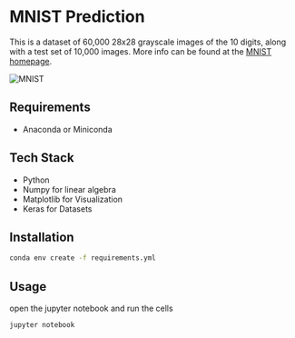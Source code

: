 # MNIST Prediction

This is a dataset of 60,000 28x28 grayscale images of the 10 digits, along with a test set of 10,000 images. More info can be found at the [MNIST homepage](http://yann.lecun.com/exdb/mnist/).

![MNIST](https://upload.wikimedia.org/wikipedia/commons/2/27/MnistExamples.png)

## Requirements

- Anaconda or Miniconda

## Tech Stack

- Python
- Numpy for linear algebra
- Matplotlib for Visualization
- Keras for Datasets 

## Installation

```bash
conda env create -f requirements.yml
```

## Usage

open the jupyter notebook and run the cells

```bash
jupyter notebook
```